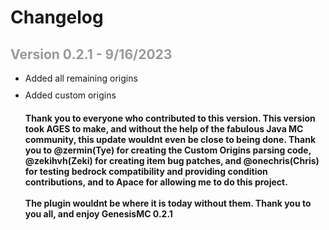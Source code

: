 <html>
<head>
    <meta charset="UTF-8">
    <title>Changelog</title>
    <style>
        h2 {
            color: #999;
        }
        ul {
            list-style-type: disc;
        }
        li {
            margin-bottom: 10px;
        }
    </style>
</head>
<body>
    <h1>Changelog</h1>
    <h2>Version 0.2.1 - 9/16/2023</h2>
    <ul>
        <li>Added all remaining origins</li>
        <li>Added custom origins</li>
        <h4>
        Thank you to everyone who contributed to this version. This version took AGES to make, and without the help of the fabulous Java MC community, this update wouldnt even be close to being done.
        Thank you to @zermin(Tye) for creating the Custom Origins parsing code, @zekihvh(Zeki) for creating item bug patches, and @onechris(Chris) for testing bedrock compatibility and providing condition contributions, and to Apace for allowing me to do this project.
        <br>
        <br>
        The plugin wouldnt be where it is today without them. Thank you to you all, and enjoy GenesisMC 0.2.1
        </h4>
    </ul>
</body>
</html>
